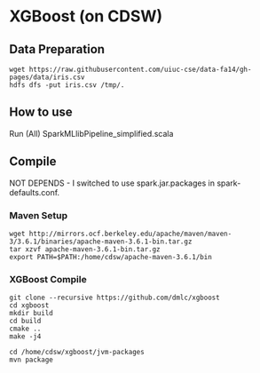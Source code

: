 # XGBoost (on CDSW)


## Data Preparation
```
wget https://raw.githubusercontent.com/uiuc-cse/data-fa14/gh-pages/data/iris.csv
hdfs dfs -put iris.csv /tmp/.
```

## How to use
Run (All) SparkMLlibPipeline_simplified.scala

## Compile
NOT DEPENDS - I switched to use spark.jar.packages in spark-defaults.conf.
### Maven Setup
```
wget http://mirrors.ocf.berkeley.edu/apache/maven/maven-3/3.6.1/binaries/apache-maven-3.6.1-bin.tar.gz
tar xzvf apache-maven-3.6.1-bin.tar.gz 
export PATH=$PATH:/home/cdsw/apache-maven-3.6.1/bin
```

### XGBoost Compile
```
git clone --recursive https://github.com/dmlc/xgboost
cd xgboost
mkdir build
cd build
cmake ..
make -j4

cd /home/cdsw/xgboost/jvm-packages
mvn package
```
